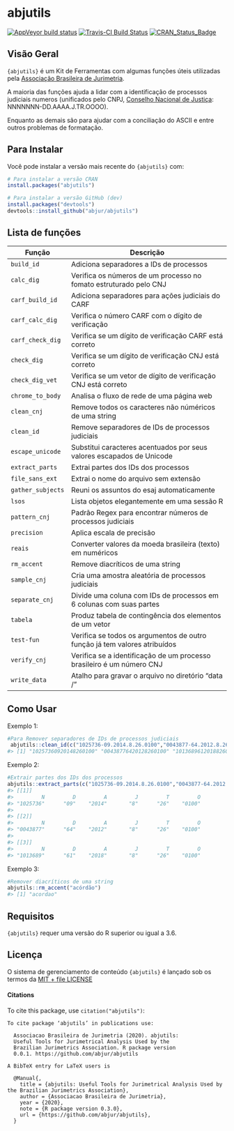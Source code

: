 
<!-- README.md is generated from README.Rmd. Please edit that file -->

# abjutils

<!-- badges: start -->

[![AppVeyor build
status](https://ci.appveyor.com/api/projects/status/github/abjur/abjutils?branch=master&svg=true)](https://ci.appveyor.com/project/abjur/abjutils/branch/master)
[![Travis-CI Build
Status](https://travis-ci.org/abjur/abjutils.svg?branch=master)](https://travis-ci.org/abjur/abjutils)
[![CRAN\_Status\_Badge](https://www.r-pkg.org/badges/version/abjutils)](https://cran.r-project.org/package=abjutils)
<!-- badges: end -->

## Visão Geral

`{abjutils}` é um Kit de Ferramentas com algumas funções úteis
utilizadas pela [Associação Brasileira de
Jurimetria](https://abj.org.br/).

A maioria das funções ajuda a lidar com a identificação de processos
judiciais numeros (unificados pelo CNPJ, [Conselho Nacional de
Justiça](https://www.cnj.jus.br/programas-e-acoes/numeracao-unica/documentos/):
NNNNNNN-DD.AAAA.J.TR.OOOO).

Enquanto as demais são para ajudar com a conciliação do ASCII e entre
outros problemas de formatação.

## Para Instalar

Você pode instalar a versão mais recente do `{abjutils}` com:

``` r
# Para instalar a versão CRAN
install.packages("abjutils")

# Para instalar a versão GitHub (dev)
install.packages("devtools")
devtools::install_github("abjur/abjutils")
```

## Lista de funções

| Função            | Descrição                                                                 |
| ----------------- | ------------------------------------------------------------------------- |
| `build_id`        | Adiciona separadores a IDs de processos                                   |
| `calc_dig`        | Verifica os números de um processo no fomato estruturado pelo CNJ         |
| `carf_build_id`   | Adiciona separadores para ações judiciais do CARF                         |
| `carf_calc_dig`   | Verifica o número CARF com o dígito de verificação                        |
| `carf_check_dig`  | Verifica se um dígito de verificação CARF está correto                    |
| `check_dig`       | Verifica se um dígito de verificação CNJ está correto                     |
| `check_dig_vet`   | Verifica se um vetor de dígito de verificação CNJ está correto            |
| `chrome_to_body`  | Analisa o fluxo de rede de uma página web                                 |
| `clean_cnj`       | Remove todos os caracteres não núméricos de uma string                    |
| `clean_id`        | Remove separadores de IDs de processos judiciais                          |
| `escape_unicode`  | Substitui caracteres acentuados por seus valores escapados de Unicode     |
| `extract_parts`   | Extrai partes dos IDs dos processos                                       |
| `file_sans_ext`   | Extrai o nome do arquivo sem extensão                                     |
| `gather_subjects` | Reuni os assuntos do esaj automaticamente                                 |
| `lsos`            | Lista objetos elegantemente em uma sessão R                               |
| `pattern_cnj`     | Padrão Regex para encontrar números de processos judiciais                |
| `precision`       | Aplica escala de precisão                                                 |
| `reais`           | Converter valores da moeda brasileira (texto) em numéricos                |
| `rm_accent`       | Remove diacríticos de uma string                                          |
| `sample_cnj`      | Cria uma amostra aleatória de processos judiciais                         |
| `separate_cnj`    | Divide uma coluna com IDs de processos em 6 colunas com suas partes       |
| `tabela`          | Produz tabela de contingência dos elementos de um vetor                   |
| `test-fun`        | Verifica se todos os argumentos de outro função já tem valores atribuídos |
| `verify_cnj`      | Verifica se a identificação de um processo brasileiro é um número CNJ     |
| `write_data`      | Atalho para gravar o arquivo no diretório “data /”                        |

## Como Usar

Exemplo 1:

``` r
#Para Remover separadores de IDs de processos judiciais
 abjutils::clean_id(c("1025736-09.2014.8.26.0100","0043877-64.2012.8.26.0100","1013689-61.2018.8.26.0100"))
#> [1] "10257360920148260100" "00438776420128260100" "10136896120188260100"
```

Exemplo 2:

``` r
#Extrair partes dos IDs dos processos
abjutils::extract_parts(c("1025736-09.2014.8.26.0100","0043877-64.2012.8.26.0100","1013689-61.2018.8.26.0100"))
#> [[1]]
#>         N         D         A         J         T         O 
#> "1025736"      "09"    "2014"       "8"      "26"    "0100" 
#> 
#> [[2]]
#>         N         D         A         J         T         O 
#> "0043877"      "64"    "2012"       "8"      "26"    "0100" 
#> 
#> [[3]]
#>         N         D         A         J         T         O 
#> "1013689"      "61"    "2018"       "8"      "26"    "0100"
```

Exemplo 3:

``` r
#Remover diacríticos de uma string
abjutils::rm_accent("acórdão")
#> [1] "acordao"
```

## Requisitos

`{abjutils}` requer uma versão do R superior ou igual a 3.6.

## Licença

O sistema de gerenciamento de conteúdo `{abjutils}` é lançado sob os
termos da [MIT + file
LICENSE](https://github.com/abjur/abjutils/blob/master/LICENSE)

#### Citations

To cite this package, use `citation("abjutils")`:

    To cite package ‘abjutils’ in publications use:
    
      Associacao Brasileira de Jurimetria (2020). abjutils:
      Useful Tools for Jurimetrical Analysis Used by the
      Brazilian Jurimetrics Association. R package version
      0.0.1. https://github.com/abjur/abjutils
    
    A BibTeX entry for LaTeX users is
    
      @Manual{,
        title = {abjutils: Useful Tools for Jurimetrical Analysis Used by the Brazilian Jurimetrics Association},
        author = {Associacao Brasileira de Jurimetria},
        year = {2020},
        note = {R package version 0.3.0},
        url = {https://github.com/abjur/abjutils},
      }
